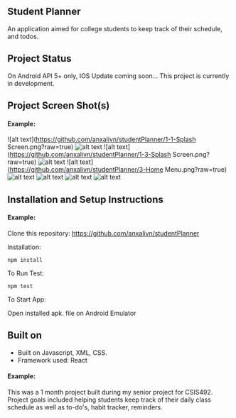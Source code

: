 ## Student Planner

An application aimed for college students to keep track of their schedule, and todos. 

## Project Status

On Android API 5+ only, IOS Update coming soon...
This project is currently in development.

## Project Screen Shot(s)

#### Example:   

![alt text](https://github.com/anxalivn/studentPlanner/1-1-Splash Screen.png?raw=true)
![alt text](https://github.com/anxalivn/studentPlanner/1-2.png?raw=true)
![alt text](https://github.com/anxalivn/studentPlanner/1-3-Splash Screen.png?raw=true)
![alt text](https://github.com/anxalivn/studentPlanner/2-Home.png?raw=true)
![alt text](https://github.com/anxalivn/studentPlanner/3-Home Menu.png?raw=true)
![alt text](https://github.com/anxalivn/studentPlanner/4-Schedule.png?raw=true)
![alt text](https://github.com/anxalivn/studentPlanner/5-Reminder.png?raw=true)
![alt text](https://github.com/anxalivn/studentPlanner/6-Profile.png?raw=true)
![alt text](https://github.com/anxalivn/studentPlanner/7-Profile.png?raw=true)

## Installation and Setup Instructions

#### Example:  

Clone this repository: https://github.com/anxalivn/studentPlanner

Installation:

`npm install`  

To Run Test:  

`npm test`  

To Start App:

Open installed apk. file on Android Emulator

## Built on

  - Built on Javascript, XML, CSS.
  - Framework used: React
    

#### Example:  

This was a 1 month project built during my senior project for CSIS492. Project goals included helping students keep track of their daily class schedule as well as to-do's, habit tracker, reminders.
